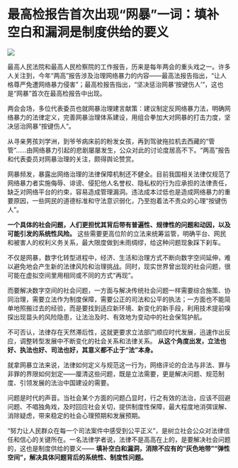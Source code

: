 # 最高检报告首次出现“网暴”一词：填补空白和漏洞是制度供给的要义

![](https://inews.gtimg.com/om_bt/OyVxvkEEqtUU7lZL9TJRGVYNJHz-o03TT3Ll1w5aOUmlkAA/1000)

最高人民法院和最高人民检察院的工作报告，历来是每年两会的重头戏之一。许多人关注到，今年“两高”报告涉及治理网络暴力的内容——最高法报告指出，“让人格尊严免遭网络暴力侵害”；最高检报告指出，“坚决惩治网暴‘按键伤人’”，这也是“网暴”首次在最高检报告中出现。

两会会场，多位代表委员也就网暴治理建言献策：建议制定反网络暴力法，明确网络暴力的法律定义，完善网暴治理体系建设，用组合拳加大对网暴的打击力度，坚决惩治网暴“按键伤人”。

从寻亲男孩刘学洲，到爷爷病床前的粉发女孩，再到驾驶拖拉机去西藏的“管管”……由网络暴力引起的悲剧屡屡发生，公众对此的讨论度居高不下。“两高”报告和代表委员对网暴治理的关注，颇得舆论赞赏。

网暴频发，暴露出网络治理的法律保障机制还不健全。目前我国相关法律仅规范了网络暴力者实施侮辱、诽谤、侵犯他人名誉权、隐私权的行为应承担的法律责任，缺乏对网络平台的约束，容易造成管理漏洞。违法成本过低也是造成网络暴力的重要原因，一些网民的道德标准和守法意识弱化，乃至抱着法不责众的心理“按键伤人”。

**一个具体的社会问题，人们更担忧其背后带有普遍性、规律性的问题和动因，以及可能引发的系统性风险。**
这些需要更高位阶的立法来统筹监管，明确平台、网民和被害人的权利义务关系，最大限度做到未雨绸缪，给这种问题现象踩下刹车。

不仅是网暴，数字化转型进程中，经济、生活和治理方式不断向数字空间延伸，难以避免地会产生新的法律风险和治理挑战。同时，现实世界曾出现的社会问题，很可能在虚拟空间里用相同或不同的方式“再现”。

而要解决数字空间的社会问题，一方面与解决传统社会问题一样需要综合施策、协同治理，需要立法作为制度保障，需要公正的司法和公平的执法；一方面也不能简单地照搬过去的经验，而是要找到适应新环境、新变化的新手段，利用技术提前嗅探出现苗头的风险隐患，让法治及时、有效地为变动中的社会保驾护航。

不可否认，法律存在天然滞后性，这就更要求立法部门顺应时代发展，迅速作出反应，调整转型发展中不断变化的社会关系和法律关系。
**从这个角度出发，立法也好、执法也好、司法也好，其意义都不止于“法”本身。**

就拿网暴立法来说，法律如何定义与规范这一行为，网络评论的合法与非法、罪与非罪的界限如何划定——厘清这些问题，既是立法需要，更是解决问题、规范制度、引领发展的法治中国建设的需要。

问题是时代的声音。当社会某个方面的问题凸显时，行之有效的法治，应该不回避问题、不唱独角戏，及时回应社会关切，提供制度性保障，最大程度地消弭误解、消除疑虑，带来稳定的社会心理预期和发展预期。

“努力让人民群众在每一个司法案件中感受到公平正义”，是树立社会公众对法律信任和信心的关键所在。一名法律学者说，法律不是高高在上的，是要解决社会问题的，这也是制度供给的要义——
**填补空白和漏洞，消除不应有的“灰色地带”“弹性空间”，解决具体问题背后的系统性、制度性问题。**

